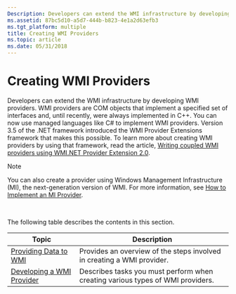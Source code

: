 ```yaml
---
Description: Developers can extend the WMI infrastructure by developing WMI providers.
ms.assetid: 87bc5d10-a5d7-444b-b823-4e1a2d63efb3
ms.tgt_platform: multiple
title: Creating WMI Providers
ms.topic: article
ms.date: 05/31/2018
---
```


# Creating WMI Providers

Developers can extend the WMI infrastructure by developing WMI providers. WMI providers are COM objects that implement a specified set of interfaces and, until recently, were always implemented in C++. You can now use managed languages like C# to implement WMI providers. Version 3.5 of the .NET framework introduced the WMI Provider Extensions framework that makes this possible. To learn more about creating WMI providers by using that framework, read the article, [Writing coupled WMI providers using WMI.NET Provider Extension 2.0](https://msdn.microsoft.com/library/cc268228.aspx).

> [!Note]  
> You can also create a provider using Windows Management Infrastructure (MI), the next-generation version of WMI. For more information, see [How to Implement an MI Provider](https://docs.microsoft.com/previous-versions/windows/desktop/wmi_v2/how-to-implement-an-mi-provider).

 

The following table describes the contents in this section.



| Topic                                                      | Description                                                                    |
|------------------------------------------------------------|--------------------------------------------------------------------------------|
| [Providing Data to WMI](providing-data-to-wmi.md)         | Provides an overview of the steps involved in creating a WMI provider.         |
| [Developing a WMI Provider](developing-a-wmi-provider.md) | Describes tasks you must perform when creating various types of WMI providers. |



 

 

 



